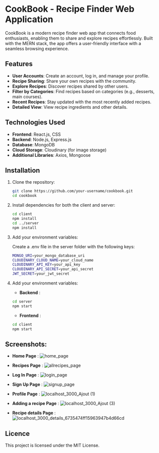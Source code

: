 # CookBook - Recipe Finder Web Application

CookBook is a modern recipe finder web app that connects food enthusiasts, enabling them to share and explore recipes effortlessly. Built with the MERN stack, the app offers a user-friendly interface with a seamless browsing experience.

## Features

- **User Accounts**: Create an account, log in, and manage your profile.
- **Recipe Sharing**: Share your own recipes with the community.
- **Explore Recipes**: Discover recipes shared by other users.
- **Filter by Categories**: Find recipes based on categories (e.g., desserts, main courses).
- **Recent Recipes**: Stay updated with the most recently added recipes.
- **Detailed View**: View recipe ingredients and other details.

## Technologies Used

- **Frontend**: React.js, CSS
- **Backend**: Node.js, Express.js
- **Database**: MongoDB
- **Cloud Storage**: Cloudinary (for image storage)
- **Additional Libraries**: Axios, Mongoose

## Installation

1. Clone the repository:
   ```bash
   git clone https://github.com/your-username/cookbook.git
   cd cookbook
   ```

2. Install dependencies for both the client and server:
   ```bash
   cd client
   npm install
   cd ../server
   npm install
   ```
   
3. Add your environment variables:

   Create a .env file in the server folder with the following keys:
   
   ```bash
   MONGO_URI=your_mongo_database_uri
   CLOUDINARY_CLOUD_NAME=your_cloud_name
   CLOUDINARY_API_KEY=your_api_key
   CLOUDINARY_API_SECRET=your_api_secret
   JWT_SECRET=your_jwt_secret
   ```
   
4. Add your environment variables:

   - **Backend** :
     
   ```bash
   cd server
   npm start
   ```
   
   - **Frontend** :
     
   ```bash
   cd client
   npm start
   ```

## Screenshots:
   -  **Home Page** :
   ![home_page](https://github.com/user-attachments/assets/b4d8395c-c05b-4462-9b74-d514a2d2e6b3)

   -  **Recipes Page** :
   ![allrecipes_page](https://github.com/user-attachments/assets/bef1a0fb-e092-49a5-9508-412cda094b54)

   -  **Log In Page** :
   ![login_page](https://github.com/user-attachments/assets/72f415c8-e530-42a7-89d7-c81591ac8389)

   -  **Sign Up Page** :
   ![signup_page](https://github.com/user-attachments/assets/fce48ffa-cd56-4db0-84bb-949b08131af1)

   -  **Profile Page** :
   ![localhost_3000_Ajout (1)](https://github.com/user-attachments/assets/58c07c9f-2b70-4b0e-ac57-1e9c105d25c0)

   -  **Adding a recipe Page** :
   ![localhost_3000_Ajout (3)](https://github.com/user-attachments/assets/1b0fed6b-5713-4365-97f8-f09fcd22c948)

   -  **Recipe details Page** :
   ![localhost_3000_details_6735474ff15963947b4d66cd](https://github.com/user-attachments/assets/f934b0ee-a482-4d7a-8ba4-b8a09732af3f)

## Licence

This project is licensed under the MIT License.
